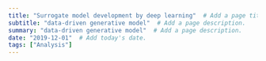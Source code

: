 ```yaml
---
title: "Surrogate model development by deep learning"  # Add a page title.
subtitle: "data-driven generative model"  # Add a page description.
summary: "data-driven generative model"  # Add a page description.
date: "2019-12-01"  # Add today's date.
tags: ["Analysis"]
---
```



